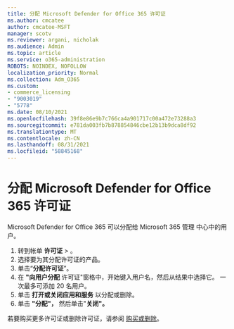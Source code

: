 ```yaml
---
title: 分配 Microsoft Defender for Office 365 许可证
ms.author: cmcatee
author: cmcatee-MSFT
manager: scotv
ms.reviewer: argani, nicholak
ms.audience: Admin
ms.topic: article
ms.service: o365-administration
ROBOTS: NOINDEX, NOFOLLOW
localization_priority: Normal
ms.collection: Adm_O365
ms.custom:
- commerce_licensing
- "9003019"
- "5778"
ms.date: 08/10/2021
ms.openlocfilehash: 39f8e86e9b7c766ca4a901717c00a472e73288a3
ms.sourcegitcommit: e781da003fb7b878854846cbe12b13b9dca8df92
ms.translationtype: MT
ms.contentlocale: zh-CN
ms.lasthandoff: 08/31/2021
ms.locfileid: "58845168"
---
```

# <a name="assign-microsoft-defender-for-office-365-licenses"></a>分配 Microsoft Defender for Office 365 许可证

Microsoft Defender for Office 365 可以分配给 Microsoft 365 管理 中心中的用户。

1. 转到帐单 **许可证**  >  [](https://go.microsoft.com/fwlink/p/?linkid=842264)。
2. 选择要为其分配许可证的产品。
3. 单击“**分配许可证**”。
4. 在 **"向用户分配**  许可证"窗格中，开始键入用户名，然后从结果中选择它。 一次最多可添加 20 名用户。
5. 单击 **打开或关闭应用和服务**  以分配或删除。
6. 单击 **"分配"，** 然后单击"**关闭"。**

若要购买更多许可证或删除许可证，请参阅 [购买或删除](https://docs.microsoft.com/microsoft-365/commerce/licenses/buy-licenses#buy-or-remove-licenses-for-your-business-subscription)。
